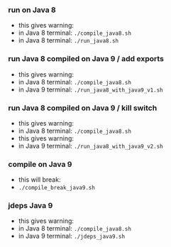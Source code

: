 
### run on Java 8

* this gives warning:
* in Java 8 terminal: `./compile_java8.sh`
* in Java 8 terminal: `./run_java8.sh`

### run Java 8 compiled on Java 9 / add exports

* this gives warning:
* in Java 8 terminal: `./compile_java8.sh`
* in Java 9 terminal: `./run_java8_with_java9_v1.sh`

### run Java 8 compiled on Java 9 / kill switch

* this gives warning:
* in Java 8 terminal: `./compile_java8.sh`
* this gives warning:
* in Java 9 terminal: `./run_java8_with_java9_v2.sh`

### compile on Java 9

* this will break:
* `./compile_break_java9.sh`

### jdeps Java 9

* this gives warning:
* in Java 8 terminal: `./compile_java8.sh`
* in Java 9 terminal: `./jdeps_java9.sh`

